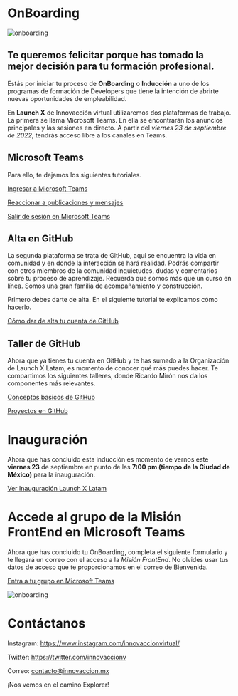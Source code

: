 # OnBoarding

![onboarding](https://innovaccion.cloud/wp-content/uploads/2022/09/OnBoarding.png)

## Te queremos felicitar porque has tomado la mejor decisión para tu formación profesional.

Estás por iniciar tu proceso de **OnBoarding** o **Inducción** a uno de los programas de formación de Developers que tiene la intención de abrirte nuevas oportunidades de empleabilidad. 

En **Launch X** de Innovacción virtual utilizaremos dos plataformas de trabajo. La primera se llama Microsoft Teams. En ella se encontrarán los anuncios principales y las sesiones en directo. A partir del _viernes 23 de septiembre de 2022_, tendrás acceso libre a los canales en Teams. 

## Microsoft Teams

Para ello, te dejamos los siguientes tutoriales.

[Ingresar a Microsoft Teams](https://youtu.be/pmoQ0gzqYM4)

[Reaccionar a publicaciones y mensajes](https://youtu.be/JUcRsZVMaJ4)

[Salir de sesión en Microsoft Teams](https://youtu.be/Wa9AgBG4tSY)

## Alta en GitHub

La segunda plataforma se trata de GitHub, aquí se encuentra la vida en comunidad y en donde la interacción se hará realidad. Podrás compartir con otros miembros de la comunidad inquietudes, dudas y comentarios sobre tu proceso de aprendizaje. Recuerda que somos más que un curso en línea. Somos una gran familia de acompañamiento y construcción. 

Primero debes darte de alta. En el siguiente tutorial te explicamos cómo hacerlo. 

[Cómo dar de alta tu cuenta de GitHub](./join_github/README.md)

## Taller de GitHub

Ahora que ya tienes tu cuenta en GitHub y te has sumado a la Organización de Launch X Latam, es momento de conocer qué más puedes hacer. Te compartimos los siguientes talleres, donde Ricardo Mirón nos da los componentes más relevantes. 

[Conceptos basicos de GitHub](https://youtu.be/OIE9r0J1iRk) 

[Proyectos en GitHub](https://youtu.be/8B_qtbdlLSU) 

# Inauguración

Ahora que has concluido esta inducción es momento de vernos este **viernes 23** de septiembre en punto de las **7:00 pm (tiempo de la Ciudad de México)** para la inauguración.

[Ver Inauguración Launch X Latam](https://youtu.be/juJrG02M2bU) 

# Accede al grupo de la Misión FrontEnd en Microsoft Teams 

Ahora que has concluido tu OnBoarding, completa el siguiente formulario y te llegará un correo con el acceso a la *Misión FrontEnd*. No olvides usar tus datos de acceso que te proporcionamos en el correo de Bienvenida. 

[Entra a tu grupo en Microsoft Teams](https://forms.office.com/r/Ddr5fxJbNk)

![onboarding](https://innovaccion.cloud/wp-content/uploads/2022/09/Avatar_LX.png)

# Contáctanos

Instagram: https://www.instagram.com/innovaccionvirtual/

Twitter: https://twitter.com/innovaccionv

Correo: contacto@innovaccion.mx

¡Nos vemos en el camino Explorer!
